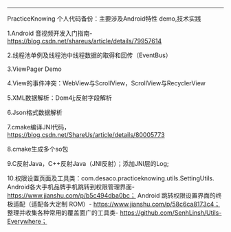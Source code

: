 ---------
PracticeKnowing
个人代码备份：主要涉及Android特性 demo,技术实践

1.Android 音视频开发入门指南-https://blog.csdn.net/shareus/article/details/79957614

2.线程池单例及线程池中线程数据的取得和回传（EventBus）

3.ViewPager Demo

4.View的事件冲突：WebView与ScrollView，ScrollView与RecyclerView

5.XML数据解析：Dom4j;反射字段解析

6.Json格式数据解析

7.cmake编译JNI代码，https://blog.csdn.net/ShareUs/article/details/80005773

8.cmake生成多个so包

9.C反射Java，C++反射Java（JNI反射）；添加JNI层的Log;

10.权限设置页面及工具类：com.desaco.practiceknowing.utils.SettingUtils.
   Android各大手机品牌手机跳转到权限管理界面- https://www.jianshu.com/p/b5c494dba0bc；
   Android 跳转权限设置界面的终极适配（适配各大定制 ROM）- https://www.jianshu.com/p/58c6ca8173c4；
   整理并收集各种常用的覆盖面广的工具类- https://github.com/SenhLinsh/Utils-Everywhere；